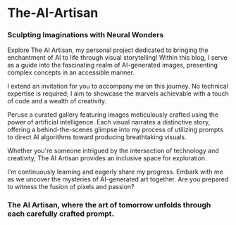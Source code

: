 # The-AI-Artisan

### Sculpting Imaginations with Neural Wonders

Explore The AI Artisan, my personal project dedicated to bringing the enchantment of AI to life through visual storytelling! Within this blog, I serve as a guide into the fascinating realm of AI-generated images, presenting complex concepts in an accessible manner.

I extend an invitation for you to accompany me on this journey. No technical expertise is required; I aim to showcase the marvels achievable with a touch of code and a wealth of creativity.

Peruse a curated gallery featuring images meticulously crafted using the power of artificial intelligence. Each visual narrates a distinctive story, offering a behind-the-scenes glimpse into my process of utilizing prompts to direct AI algorithms toward producing breathtaking visuals.

Whether you're someone intrigued by the intersection of technology and creativity, The AI Artisan provides an inclusive space for exploration.

I'm continuously learning and eagerly share my progress. Embark with me as we uncover the mysteries of AI-generated art together. Are you prepared to witness the fusion of pixels and passion? 

### The AI Artisan, where the art of tomorrow unfolds through each carefully crafted prompt.
